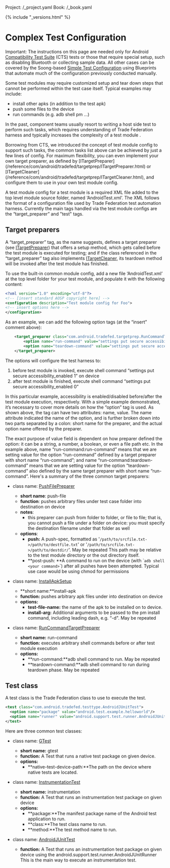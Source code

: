 Project: /_project.yaml
Book: /_book.yaml

{% include "_versions.html" %}

<!--
  Copyright 2018 The Android Open Source Project

  Licensed under the Apache License, Version 2.0 (the "License");
  you may not use this file except in compliance with the License.
  You may obtain a copy of the License at

      http://www.apache.org/licenses/LICENSE-2.0

  Unless required by applicable law or agreed to in writing, software
  distributed under the License is distributed on an "AS IS" BASIS,
  WITHOUT WARRANTIES OR CONDITIONS OF ANY KIND, either express or implied.
  See the License for the specific language governing permissions and
  limitations under the License.
-->

# Complex Test Configuration

Important: The instructions on this page are needed only for Android
[Compatibility Test Suite](/compatibility/cts) (CTS) tests or those that require
special setup, such as disabling Bluetooth or collecting sample data.  All other
cases can be covered by the Soong-based [Simple Test
Configuration](/compatibility/tests/development/blueprints) using Blueprints that automate much of the
configuration previously conducted manually.

Some test modules may require customized setup and tear down steps that cannot
be performed within the test case itself. Typical examples may include:

*   install other apks (in addition to the test apk)
*   push some files to the device
*   run commands (e.g. adb shell pm ...)

In the past, component teams usually resort to writing a host side test to
perform such tasks, which requires understanding of Trade Federation harness
and typically increases the complexity of a test module .

Borrowing from CTS, we introduced the concept of test module config to support
such tasks, the common tasks list above can be achieved by just a few lines of
config. For maximum flexibility, you can even implement your own target
preparer, as defined by [ITargetPreparer]
(/reference/com/android/tradefed/targetprep/ITargetPreparer.html)
or [ITargetCleaner]
(/reference/com/android/tradefed/targetprep/ITargetCleaner.html),
and configure them to use in your own test module config.

A test module config for a test module is a required XML file added to the top
level module source folder, named ‘AndroidTest.xml’. The XML follows the format
of a configuration file used by Trade Federation test automation harness.
Currently the main tags handled via the test module configs are the “target_preparer” and
"test" tags.

## Target preparers
A “target_preparer” tag, as the name suggests, defines a target preparer
(see [ITargetPreparer](/reference/com/android/tradefed/targetprep/ITargetPreparer.html))
that offers a setup method, which gets called before the test module is executed
for testing; and if the class referenced in the “target_preparer” tag also
implements
[ITargetCleaner](/reference/com/android/tradefed/targetprep/ITargetCleaner.html),
its teardown method will be invoked after the test module has finished.

To use the built-in common module config, add a new file ‘AndroidTest.xml’ at
the top level folder for your test module, and populate it with the following
content:

```xml
<?xml version="1.0" encoding="utf-8"?>
<!-- [insert standard AOSP copyright here] -->
<configuration description="Test module config for Foo">
<!-- insert options here -->
</configuration>
```

As an example, we can add the following option tags (at the “insert” comment
above):

```xml
    <target_preparer class="com.android.tradefed.targetprep.RunCommandTargetPreparer">
        <option name="run-command" value="settings put secure accessibility_enabled 1" />
        <option name="teardown-command" value="settings put secure accessibility_enabled 0" />
    </target_preparer>
```

The options will configure the test harness to:

1.  before test module is invoked, execute shell command “settings put secure
    accessibility_enabled 1” on device
2.  after test module is finished, execute shell command “settings put secure
    accessibility_enabled 0”

In this particular example, accessibility is enabled/disabled before/after the
test module execution, respectively. With a simple example demonstrated, it’s
necessary to cover more details on how the “option” tag is used. As shown above,
the tag can have two attributes: name, value. The name attribute indicated the
name of the option, and is further broken down into two parts separated by a
colon: short name for the preparer, and the actual option name offered by the
preparer.

The exact purpose of value field is dependent on how preparer defined
the option: it can be a string, a number, a boolean, or even a file path etc. In
the example above, name “run-command:run-command” means that we are setting
value for the option “run-command” defined by a target preparer with short name
“run-command”; and name “run-command:teardown-command” means that we are setting
value for the option “teardown-command” also defined by the same target preparer
with short name “run-command”. Here's a summary of the three common target
preparers:

*   class name: [PushFilePreparer](https://android.googlesource.com/platform/tools/tradefederation/+/master/src/com/android/tradefed/targetprep/PushFilePreparer.java)

    *   **short name**: push-file
    *   **function**: pushes arbitrary files under test case folder into
        destination on device
    *   **notes**:
        *   this preparer can push from folder to folder, or file to file; that
            is, you cannot push a file under a folder on device: you must
            specify the destination filename under that folder as well
    *   **options**:
        *   **push:** A push-spec, formatted as
            '`/path/to/srcfile.txt->/path/to/destfile.txt`' or
            '`/path/to/srcfile.txt->/path/to/destdir/`'. May be repeated
            This path may be relative to the test module directory or the out
            directory itself.
        *   **post-push: **A command to run on the device (with \``adb shell
            <your command>`\`) after all pushes have been attempted. Typical use
            case would be using chmod for permissions

*   class name: [InstallApkSetup](https://android.googlesource.com/platform/tools/tradefederation/+/master/src/com/android/tradefed/targetprep/InstallApkSetup.java)

    *   **short name:**install-apk
    *   **function:** pushes arbitrary apk files under into destination on
        device
    *   **options:**
        *   **test-file-name:** the name of the apk to be installed on to
            device.
        *   **install-arg:** Additional arguments to be passed to the pm install
            command, including leading dash, e.g. “-d". May be repeated

*   class name: [RunCommandTargetPreparer](https://android.googlesource.com/platform/tools/tradefederation/+/master/src/com/android/tradefed/targetprep/RunCommandTargetPreparer.java)

    *   **short name:** run-command
    *   **function:** executes arbitrary shell commands before or after test
        module execution
    *   **options:**
        *   **run-command:**adb shell command to run. May be repeated
        *   **teardown-command:**adb shell command to run during teardown phase.
            May be repeated

## Test class
A test class is the Trade Federation class to use to execute the test.

```xml
<test class="com.android.tradefed.testtype.AndroidJUnitTest">
  <option name="package" value="android.test.example.helloworld"/>
  <option name="runner" value="android.support.test.runner.AndroidJUnitRunner"/>
</test>
```

Here are three common test classes:

*   class name: [GTest](https://android.googlesource.com/platform/tools/tradefederation/+/master/src/com/android/tradefed/testtype/GTest.java)

    *   **short name:** gtest
    *   **function:** A Test that runs a native test package on given device.
    *   **options:**
        *   **native-test-device-path:**The path on the device where native tests are located.

*   class name: [InstrumentationTest](https://android.googlesource.com/platform/tools/tradefederation/+/master/src/com/android/tradefed/testtype/InstrumentationTest.java)

    *   **short name:** instrumentation
    *   **function:** A Test that runs an instrumentation test package on given device
    *   **options:**
        *   **package:**The manifest package name of the Android test application to run.
        *   **class:**The test class name to run.
        *   **method:**The test method name to run.

*   class name: [AndroidJUnitTest](https://android.googlesource.com/platform/tools/tradefederation/+/master/src/com/android/tradefed/testtype/AndroidJUnitTest.java)

    *   **function:** A Test that runs an instrumentation test package on given
                      device using the android.support.test.runner.AndroidJUnitRunner
                      This is the main way to execute an instrumentation test.

